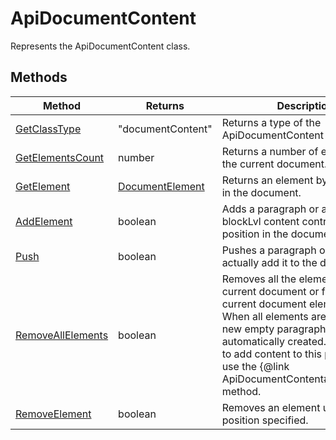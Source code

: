 # ApiDocumentContent

Represents the ApiDocumentContent class.


## Methods

| Method | Returns | Description |
| ------ | ------- | ----------- |
| [GetClassType](./Methods/GetClassType.md) | "documentContent" | Returns a type of the ApiDocumentContent class. |
| [GetElementsCount](./Methods/GetElementsCount.md) | number | Returns a number of elements in the current document. |
| [GetElement](./Methods/GetElement.md) | [DocumentElement](../Enumeration/DocumentElement.md) | Returns an element by its position in the document. |
| [AddElement](./Methods/AddElement.md) | boolean | Adds a paragraph or a table or a blockLvl content control using its position in the document content. |
| [Push](./Methods/Push.md) | boolean | Pushes a paragraph or a table to actually add it to the document. |
| [RemoveAllElements](./Methods/RemoveAllElements.md) | boolean | Removes all the elements from the current document or from the current document element. 💡 When all elements are removed, a new empty paragraph is automatically created. If you want to add content to this paragraph, use the &#123;@link ApiDocumentContent#GetElement&#125; method. |
| [RemoveElement](./Methods/RemoveElement.md) | boolean | Removes an element using the position specified. |
